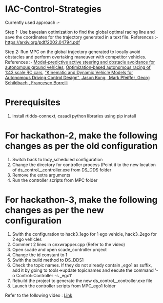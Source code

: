 # IAC-Control-Strategies
Currently used approach :-

Step 1: Use bayesian optimization to find the global optimal racing line and save the coordinates for the trajectory generated in a text file. References :- https://arxiv.org/pdf/2002.04794.pdf 

Step 2: Run MPC on the global trajectory generated to locally avoid obstacles and perform overtaking maneuver with competitor vehicles. References :- 
[Model-predictive active steering and obstacle avoidance for autonomous ground vehicles](https://www.sciencedirect.com/science/article/pii/S0967066108002025), 
[Optimization‐based autonomous racing of 1:43 scale RC cars](https://arxiv.org/abs/1711.07300), 
[“Kinematic and Dynamic Vehicle Models for Autonomous Driving Control Design” ,Jason Kong , Mark Pfeiffer, Georg Schildbach , Francesco Borrelli](https://www.researchgate.net/publication/308851864_Kinematic_and_dynamic_vehicle_models_for_autonomous_driving_control_design)


# Prerequisites
1. Install rtidds-connext, casadi python libraries using pip install

# For hackathon-2, make the following changes as per the old configuration
1. Switch back to Indy_scheduled configuration 
2. Change the directory for controller process (Point it to the new location of ds_control__controller.exe from DS_DDS folder
3. Remove the extra arguments
4. Run the controller scripts from MPC folder

# For hackathon-3, make the following changes as per the new configuration
1. Swith the configuration to hack3_1ego for 1 ego vehicle, hack3_2ego for 2 ego vehicles
2. Comment 2 lines in cnxwrapper.cpp (Refer to the video)
3. Open scade and open scade_controller project
4. Change the id constant to 1
5. Swith the build method to DS_DDS1
6. Check the topic names. If they do not already contain \_ego1 as suffix, add it by going to tools->update topicnames and eecute the command '-o Control::Controller -s _ego1'
7. Rebuild the project to generate the new ds_control__controller.exe file
8. Launch the controller scripts from MPC_ego1 folder

Refer to the following video : [Link](https://drive.google.com/file/d/1ECSju_FBsIroLEYXFWxJVQumX81lfDNb/view?usp=sharing)
